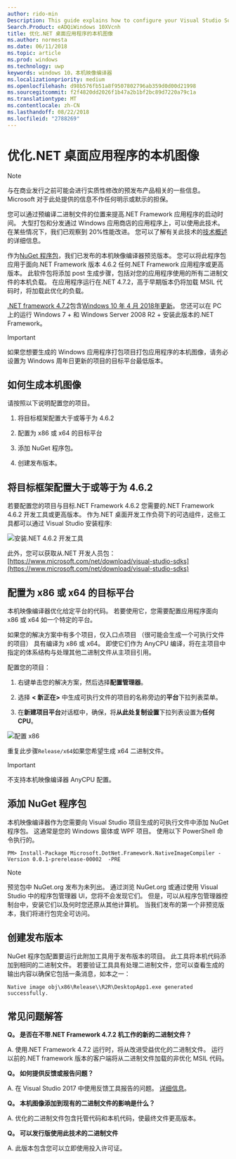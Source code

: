 ```yaml
---
author: rido-min
Description: This guide explains how to configure your Visual Studio Solution to optimize the application binaries with native images.
Search.Product: eADQiWindows 10XVcnh
title: 优化.NET 桌面应用程序的本机图像
ms.author: normesta
ms.date: 06/11/2018
ms.topic: article
ms.prod: windows
ms.technology: uwp
keywords: windows 10，本机映像编译器
ms.localizationpriority: medium
ms.openlocfilehash: d98b576fb51a8f9507802796ab359d0d00d21998
ms.sourcegitcommit: f2f4820dd2026f1b47a2b1bf2bc89d7220a79c1a
ms.translationtype: MT
ms.contentlocale: zh-CN
ms.lasthandoff: 08/22/2018
ms.locfileid: "2788269"
---
```

# <a name="optimize-your-net-desktop-apps-with-native-images"></a>优化.NET 桌面应用程序的本机图像

> [!NOTE]
> 与在商业发行之前可能会进行实质性修改的预发布产品相关的一些信息。 Microsoft 对于此处提供的信息不作任何明示或默示的担保。

您可以通过预编译二进制文件的位置来提高.NET Framework 应用程序的启动时间。 大型打包和分发通过 Windows 应用商店的应用程序上，可以使用此技术。 在某些情况下，我们已观察到 20%性能改进。 您可以了解有关此技术的[技术概述](https://github.com/dotnet/coreclr/blob/master/Documentation/botr/readytorun-overview.md)的详细信息。

作为[NuGet 程序包](https://www.nuget.org/packages/Microsoft.DotNet.Framework.NativeImageCompiler)，我们已发布的本机映像编译器预览版本。 您可以将此程序包应用于面向.NET Framework 版本 4.6.2 任何.NET Framework 应用程序或更高版本。 此软件包将添加 post 生成步骤，包括对您的应用程序使用的所有二进制文件的本机负载。 在应用程序运行在.NET 4.7.2，高于早期版本仍将加载 MSIL 代码时，将加载此优化的负载。

[.NET framework 4.7.2](https://blogs.msdn.microsoft.com/dotnet/2018/04/30/announcing-the-net-framework-4-7-2/)包含[Windows 10 年 4 月 2018年更新](https://blogs.windows.com/windowsexperience/2018/04/30/how-to-get-the-windows-10-april-2018-update/)。 您还可以在 PC 上的运行 Windows 7 + 和 Windows Server 2008 R2 + 安装此版本的.NET Framework。

> [!IMPORTANT]
> 如果您想要生成的 Windows 应用程序打包项目打包应用程序的本机图像，请务必设置为 Windows 周年日更新的项目的目标平台最低版本。

## <a name="how-to-produce-native-images"></a>如何生成本机图像

请按照以下说明配置您的项目。

1. 将目标框架配置大于或等于为 4.6.2

2. 配置为 x86 或 x64 的目标平台 

3. 添加 NuGet 程序包。

4. 创建发布版本。

## <a name="configure-the-target-framework-as-462-or-above"></a>将目标框架配置大于或等于为 4.6.2

若要配置您的项目与目标.NET Framework 4.6.2 您需要的.NET Framework 4.6.2 开发工具或更高版本。 作为.NET 桌面开发工作负荷下的可选组件，这些工具都可以通过 Visual Studio 安装程序:

![安装.NET 4.6.2 开发工具](images/desktop-to-uwp/install-4.6.2-devpack.png)

此外，您可以获取从.NET 开发人员包：[https://www.microsoft.com/net/download/visual-studio-sdks](https://www.microsoft.com/net/download/visual-studio-sdks)

## <a name="configure-the-target-platform-as-x86-or-x64"></a>配置为 x86 或 x64 的目标平台

本机映像编译器优化给定平台的代码。 若要使用它，您需要配置应用程序面向 x86 或 x64 如一个特定的平台。

如果您的解决方案中有多个项目，仅入口点项目 （很可能会生成一个可执行文件的项目） 具有编译为 x86 或 x64。 即使它们作为 AnyCPU 编译，将在主项目中指定的体系结构与处理其他二进制文件从主项目引用。

配置您的项目：

1. 右键单击您的解决方案，然后选择**配置管理器**。

2. 选择 **< 新正在>** 中生成可执行文件的项目的名称旁边的**平台**下拉列表菜单。

3. 在**新建项目平台**对话框中，确保，将**从此处复制设置**下拉列表设置为**任何 CPU**。

![配置 x86](images/desktop-to-uwp/configure-x86.png)

重复此步骤`Release/x64`如果您希望生成 x64 二进制文件。

>[!IMPORTANT]
> 不支持本机映像编译器 AnyCPU 配置。

## <a name="add-the-nuget-packages"></a>添加 NuGet 程序包

本机映像编译器作为您需要向 Visual Studio 项目生成的可执行文件中添加 NuGet 程序包。 这通常是您的 Windows 窗体或 WPF 项目。 使用以下 PowerShell 命令执行的。

```PS
PM> Install-Package Microsoft.DotNet.Framework.NativeImageCompiler -Version 0.0.1-prerelease-00002  -PRE
```

> [!NOTE]
> 预览包中 NuGet.org 发布为未列出。 通过浏览 NuGet.org 或通过使用 Visual Studio 中的程序包管理器 UI，您将不会发现它们。 但是，可以从程序包管理器控制台中，安装它们以及何时您还原从其他计算机。 当我们发布的第一个非预览版本，我们将进行包完全可访问。

## <a name="create-a-release-build"></a>创建发布版本

NuGet 程序包配置要运行此附加工具用于发布版本的项目。 此工具将本机代码添加到相同的二进制文件。
若要验证工具具有处理二进制文件，您可以查看生成的输出内容以确保它包括一条消息，如本之一：

```
Native image obj\x86\Release\\R2R\DesktopApp1.exe generated successfully.
```

## <a name="faq"></a>常见问题解答

**Q。 是否在不带.NET Framework 4.7.2 机工作的新的二进制文件？**

A. 使用.NET Framework 4.7.2 运行时，将从改进受益优化的二进制文件。 运行以前的.NET framework 版本的客户端将从二进制文件加载的非优化 MSIL 代码。

**Q。 如何提供反馈或报告问题？**

A. 在 Visual Studio 2017 中使用反馈工具报告的问题。 [详细信息](https://docs.microsoft.com/visualstudio/ide/how-to-report-a-problem-with-visual-studio-2017)。

**Q。 本机图像添加到现有的二进制文件的影响是什么？**

A. 优化的二进制文件包含托管代码和本机代码，使最终文件更高版本。

**Q。 可以发行版使用此技术的二进制文件**

A. 此版本包含您可以立即使用投入许可证。
